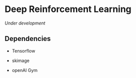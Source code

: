 <h1>Deep Reinforcement Learning</h1>
<p><em>Under development</em></p>

<h2>Dependencies</h2>

 - Tensorflow

 - skimage
 
 - openAI Gym
  
